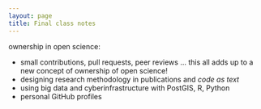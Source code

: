 ```yaml
---
layout: page
title: Final class notes
---
```


ownership in open science:
- small contributions, pull requests, peer reviews ... this all adds up to a new concept of ownership of open science!
- designing research methodology in publications and *code as text*
- using big data and cyberinfrastructure with PostGIS, R, Python
- personal GitHub profiles
